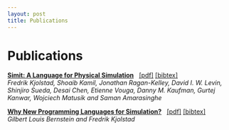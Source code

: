 ```yaml
---
layout: post
title: Publications 
---
```

Publications
============
**[Simit: A Language for Physical Simulation](tog16)** &nbsp; [[pdf]]({{site.data.papers.tog16.paper}}) [[bibtex]](tog16#bibtex) <br/>
_Fredrik Kjolstad, Shoaib Kamil, Jonathan Ragan-Kelley, David I. W. Levin, Shinjiro Sueda, Desai Chen, Etienne Vouga, Danny M. Kaufman, Gurtej Kanwar, Wojciech Matusik and Saman Amarasinghe_

**[Why New Programming Languages for Simulation?](tog16e)** &nbsp; [[pdf]]({{site.data.papers.tog16e.paper}}) [[bibtex]](tog16e#bibtex) <br/>
_Gilbert Louis Bernstein and Fredrik Kjolstad_
